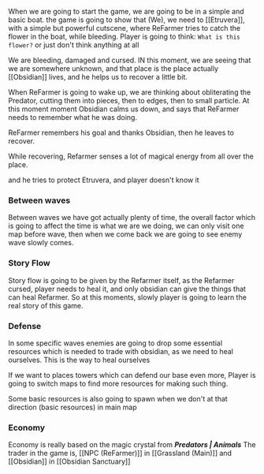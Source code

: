 When we are going to start the game, we are going to be in a simple and basic boat.
the game is going to show that (We), we need to [[Etruvera]], with a simple but powerful cutscene, where ReFarmer tries to catch the flower in the boat, while bleeding. Player is going to think:
`What is this flower?` or just don't think anything at all 

We are bleeding, damaged and cursed. IN this moment, we are seeing that we are somewhere unknown, and that place is the place actually [[Obsidian]] lives, and he helps us to recover a little bit.

When ReFarmer is going to wake up, we are thinking about obliterating the Predator, cutting them into pieces, then to edges, then to small particle. At this moment moment Obsidian calms us down, and says that ReFarmer needs to remember what he was doing.

ReFarmer remembers his goal and thanks Obsidian, then he leaves to recover.

While recovering, Refarmer senses a lot of magical energy from all over the place.

and he tries to protect Etruvera, and player doesn't know it

### Between waves
Between waves we have got actually plenty of time, the overall factor which is going to affect the time is what we are we doing, we can only visit one map before wave, then when we come back we are going to see enemy wave slowly comes.

### Story Flow
Story flow is going to be given by the Refarmer itself, as the Refarmer cursed, player needs to heal it, and only obsidian can give the things that can heal Refarmer. So at this moments, slowly player is going to learn the real story of this game.

### Defense
In some specific waves enemies are going to drop some essential resources which is needed to trade with obsidian, as we need to heal ourselves. This is the way to heal ourselves

If we want to places towers which can defend our base even more, Player is going to switch maps to find more resources for making such thing.

Some basic resources is also going to spawn when we don't at that direction (basic resources) in main map

### Economy
Economy is really based on the magic crystal from ***Predators | Animals***
The trader in the game is, [[NPC (ReFarmer)]] in [[Grassland (Main)]] and [[Obsidian]] in [[Obsidian Sanctuary]]
